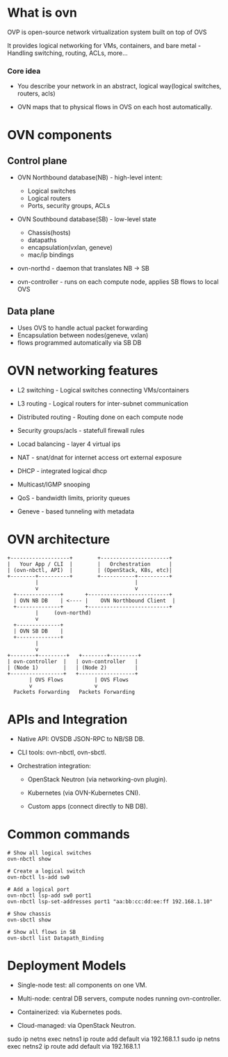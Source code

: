# What is ovn

OVP is open-source network virtualization system built on top of OVS

It provides logical networking for VMs, containers, and bare metal - Handling switching, routing, ACLs, more...

### Core idea

- You describe your network in an abstract, logical way(logical switches, routers, acls)

- OVN maps that to physical flows in OVS on each host automatically.

# OVN components

## Control plane

- OVN Northbound database(NB) - high-level intent:

    - Logical switches
    - Logical routers
    - Ports, security groups, ACLs

- OVN Southbound database(SB) - low-level state

    - Chassis(hosts)
    - datapaths
    - encapsulation(vxlan, geneve)
    - mac/ip bindings
- ovn-northd - daemon that translates NB -> SB

- ovn-controller - runs on each compute node, applies SB flows to local OVS

## Data plane

- Uses OVS to handle actual packet forwarding
- Encapsulation between nodes(geneve, vxlan)
- flows programmed automatically via SB DB


# OVN networking features

- L2 switching - Logical switches connecting VMs/containers

- L3 routing - Logical routers for inter-subnet communication

- Distributed routing - Routing done on each compute node

- Security groups/acls - statefull firewall rules

- Locad balancing - layer 4 virtual ips
- NAT - snat/dnat for internet access ort external exposure

- DHCP - integrated logical dhcp

- Multicast/IGMP snooping

- QoS - bandwidth limits, priority queues
- Geneve - based tunneling with metadata

# OVN architecture

```
+-------------------+        +----------------------+
|   Your App / CLI  |        |   Orchestration      |
| (ovn-nbctl, API)  |        | (OpenStack, K8s, etc)|
+--------+----------+        +-----------+----------+
         |                               |
         v                               v
  +--------------+       +--------------------------+
  | OVN NB DB    | <---- |    OVN Northbound Client  |
  +--------------+       +--------------------------+
         |     (ovn-northd)
         v
  +--------------+
  | OVN SB DB    |
  +--------------+
         |
         v
+--------+---------+   +--------+---------+
| ovn-controller  |   | ovn-controller   |
| (Node 1)        |   | (Node 2)         |
+-----------------+   +------------------+
       | OVS Flows          | OVS Flows
       v                    v
  Packets Forwarding   Packets Forwarding
```

# APIs and Integration

- Native API: OVSDB JSON-RPC to NB/SB DB.

- CLI tools: ovn-nbctl, ovn-sbctl.

- Orchestration integration:

    - OpenStack Neutron (via networking-ovn plugin).

    - Kubernetes (via OVN-Kubernetes CNI).

    - Custom apps (connect directly to NB DB).


# Common commands

```
# Show all logical switches
ovn-nbctl show

# Create a logical switch
ovn-nbctl ls-add sw0

# Add a logical port
ovn-nbctl lsp-add sw0 port1
ovn-nbctl lsp-set-addresses port1 "aa:bb:cc:dd:ee:ff 192.168.1.10"

# Show chassis
ovn-sbctl show

# Show all flows in SB
ovn-sbctl list Datapath_Binding
```

# Deployment Models

- Single-node test: all components on one VM.

- Multi-node: central DB servers, compute nodes running ovn-controller.

- Containerized: via Kubernetes pods.

- Cloud-managed: via OpenStack Neutron.



sudo ip netns exec netns1 ip route add default via 192.168.1.1
sudo ip netns exec netns2 ip route add default via 192.168.1.1